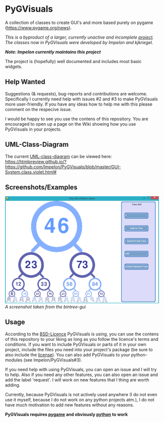 # PyGVisuals
A collection of classes to create GUI's and more based purely on pygame (https://www.pygame.org/news).

_This is a byproduct of a larger, currently unactive and incomplete [project](https://github.com/AlinaGri/CoolesSpiel). 
The classes now in PyGVisuals were developed by Impelon and kjkriegel._

___Note: Impelon currently maintains this project___

The project is (hopefully) well documented and includes most basic widgets. 

## Help Wanted
Suggestions (& requests), bug-reports and contributions are welcome. Specifically I currently need help with issues #2 and #3 to make PyGVisuals more user-friendly. If you have any ideas how to help me with this please comment on the respecive issue.

I would be happy to see you use the contens of this repository. You are encouraged to open up a page on the Wiki showing how you use PyGVisuals in your projects.

## UML-Class-Diagram
The current [UML-class-diagram](GUI-System.class.violet.html) can be viewed here: https://htmlpreview.github.io/?https://github.com/Impelon/PyGVisuals/blob/master/GUI-System.class.violet.html#

## Screenshots/Examples
![bintree-gui](pygvisuals/examples/bintree-gui/screenshot.png)
_A screenshot taken from the bintree-gui_

## Usage
According to the [BSD-Licence](LICENSE) PyGVisuals is using, you can use the contens of this repository to your liking as long as you follow the licence's terms and conditions. If you want to include PyGVisuals or parts of it in your own project, include the files you need into your project's package (be sure to also include the [license](LICENSE)). You can also add PyGVisuals to your python-modules (see Impelon/PyGVisuals#3).

If you need help with using PyGVisuals, you can open an issue and I will try to help.
Also if you need any other features, you can also open an issue and add the label 'request'. I will work on new features that I thing are worth adding. 

Currently, because PyGVisuals is not actively used anywhere (I do not even use it myself, because I do not work on any python projects atm.), I do not have much motivation to add new features without any reasons.

__PyGVisuals requires [pygame](https://www.pygame.org/news) and obviously [python](https://www.python.org/) to work__
